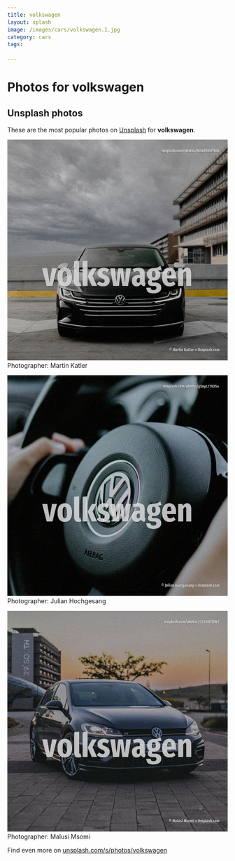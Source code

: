 ```yaml
---
title: volkswagen
layout: splash
image: /images/cars/volkswagen.1.jpg
category: cars
tags:

---
```

# Photos for volkswagen
 
## Unsplash photos
These are the most popular photos on [Unsplash](https://unsplash.com) for **volkswagen**.
 
![volkswagen](/images/cars/volkswagen.1.jpg)
Photographer:  Martin Katler
 
![volkswagen](/images/cars/volkswagen.2.jpg)
Photographer:  Julian Hochgesang
 
![volkswagen](/images/cars/volkswagen.3.jpg)
Photographer:  Malusi Msomi
 
Find even more on [unsplash.com/s/photos/volkswagen](https://unsplash.com/s/photos/volkswagen)
 
